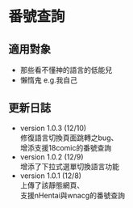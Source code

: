 # 番號查詢

## 適用對象
* 那些看不懂神的語言的低能兒
* 懶惰鬼 e.g.我自己

## 更新日誌
* version 1.0.3 (12/10)  
修復語言切換頁面跳轉之bug、  
增添支援18comic的番號查詢  
* version 1.0.2 (12/9)  
增添了下拉式選單切換語言功能  
* version 1.0.1 (12/8)  
上傳了該靜態網頁、  
支援nHentai與wnacg的番號查詢  
